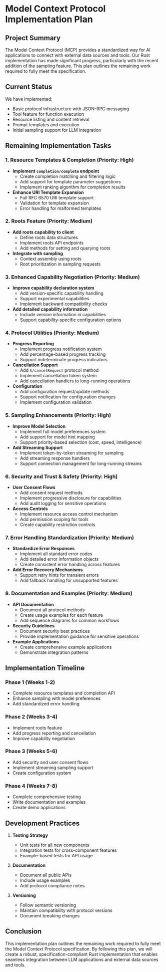 # Model Context Protocol Implementation Plan

## Project Summary
The Model Context Protocol (MCP) provides a standardized way for AI applications to connect with external data sources and tools. Our Rust implementation has made significant progress, particularly with the recent addition of the sampling feature. This plan outlines the remaining work required to fully meet the specification.

## Current Status
We have implemented:
- Basic protocol infrastructure with JSON-RPC messaging
- Tool feature for function execution
- Resource listing and content retrieval
- Prompt templates and execution
- Initial sampling support for LLM integration

## Remaining Implementation Tasks

### 1. Resource Templates & Completion (Priority: High)
- **Implement `completion/complete` endpoint**
  - Create completion matching and filtering logic
  - Add support for template parameter suggestions
  - Implement ranking algorithm for completion results
- **Enhance URI Template Expansion**
  - Full RFC 6570 URI template support
  - Validation for template expansion
  - Error handling for malformed templates

### 2. Roots Feature (Priority: Medium)
- **Add roots capability to client**
  - Define roots data structures
  - Implement roots API endpoints
  - Add methods for setting and querying roots
- **Integrate with sampling**
  - Context assembly using roots
  - Root prioritization in sampling requests

### 3. Enhanced Capability Negotiation (Priority: Medium)
- **Improve capability declaration system**
  - Add version-specific capability handling
  - Support experimental capabilities
  - Implement backward compatibility checks
- **Add detailed capability information**
  - Include version information in capabilities
  - Support capability-specific configuration options

### 4. Protocol Utilities (Priority: Medium)
- **Progress Reporting**
  - Implement progress notification system
  - Add percentage-based progress tracking
  - Support indeterminate progress indicators
- **Cancellation Support**
  - Add `$/cancelRequest` protocol method
  - Implement cancellation token system
  - Add cancellation handlers to long-running operations
- **Configuration**
  - Add configuration request/update methods
  - Support notification for configuration changes
  - Implement configuration validation

### 5. Sampling Enhancements (Priority: High)
- **Improve Model Selection**
  - Implement full model preferences system
  - Add support for model hint mapping
  - Support priority-based selection (cost, speed, intelligence)
- **Add Streaming Support**
  - Implement token-by-token streaming for sampling
  - Add streaming response handlers
  - Support connection management for long-running streams

### 6. Security and Trust & Safety (Priority: High)
- **User Consent Flows**
  - Add consent request methods
  - Implement progressive disclosure for capabilities
  - Add audit logging for sensitive operations
- **Access Controls**
  - Implement resource access control mechanism
  - Add permission scoping for tools
  - Create capability restriction controls

### 7. Error Handling Standardization (Priority: Medium)
- **Standardize Error Responses**
  - Implement all standard error codes
  - Add detailed error information objects
  - Create consistent error handling across features
- **Add Error Recovery Mechanisms**
  - Support retry hints for transient errors
  - Add fallback handling for unsupported features

### 8. Documentation and Examples (Priority: Medium)
- **API Documentation**
  - Document all protocol methods
  - Create usage examples for each feature
  - Add sequence diagrams for common workflows
- **Security Guidelines**
  - Document security best practices
  - Provide implementation guidance for sensitive operations
- **Example Applications**
  - Create comprehensive example applications
  - Demonstrate integration patterns

## Implementation Timeline

### Phase 1 (Weeks 1-2)
- Complete resource templates and completion API
- Enhance sampling with model preferences
- Add standardized error handling

### Phase 2 (Weeks 3-4)
- Implement roots feature
- Add progress reporting and cancellation
- Improve capability negotiation

### Phase 3 (Weeks 5-6)
- Add security and user consent flows
- Implement streaming sampling support
- Create configuration system

### Phase 4 (Weeks 7-8)
- Complete comprehensive testing
- Write documentation and examples
- Create demo applications

## Development Practices

1. **Testing Strategy**
   - Unit tests for all new components
   - Integration tests for cross-component features
   - Example-based tests for API usage

2. **Documentation**
   - Document all public APIs
   - Include usage examples
   - Add protocol compliance notes

3. **Versioning**
   - Follow semantic versioning
   - Maintain compatibility with protocol versions
   - Document breaking changes

## Conclusion

This implementation plan outlines the remaining work required to fully meet the Model Context Protocol specification. By following this plan, we will create a robust, specification-compliant Rust implementation that enables seamless integration between LLM applications and external data sources and tools.
